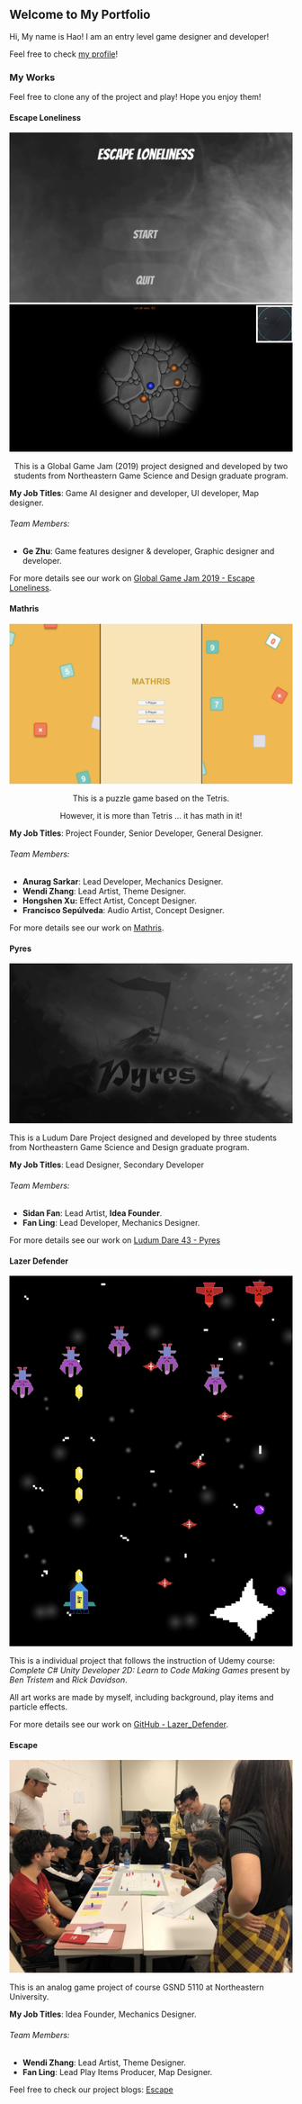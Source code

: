 ## Welcome to My Portfolio

Hi, My name is Hao! I am an entry level game designer and developer!

Feel free to check [my profile](https://www.linkedin.com/in/hao-tian-b405ba7a/)!

### My Works
Feel free to clone any of the project and play! Hope you enjoy them!

#### Escape Loneliness

![Escape Loneliness image](/images/el0.png)
![Escape Loneliness ss image](/images/el1.png)

<p align="center">
This is a Global Game Jam (2019) project designed and developed by two students from Northeastern Game Science and Design graduate program.
</p>

**My Job Titles**: Game AI designer and developer, UI developer, Map designer.
###### Team Members:
* **Ge Zhu**: Game features designer & developer, Graphic designer and developer.

For more details see our work on [Global Game Jam 2019 - Escape Loneliness](https://globalgamejam.org/2019/games/escape-loneliness).

#### Mathris

![Mathris image](/images/mathris.png)

<p align="center">
This is a puzzle game based on the Tetris.
</p>

<p align="center">
However, it is more than Tetris ... it has math in it!
</p>

**My Job Titles**: Project Founder, Senior Developer, General Designer.
###### Team Members:
* **Anurag Sarkar**: Lead Developer, Mechanics Designer.
* **Wendi Zhang**: Lead Artist, Theme Designer.
* **Hongshen Xu:** Effect Artist, Concept Designer.
* **Francisco Sepúlveda**: Audio Artist, Concept Designer.

For more details see our work on [Mathris](https://tian4damien.itch.io/mathris).

#### Pyres

![Pyres image](/images/Pyres.jpeg)

This is a Ludum Dare Project designed and developed by three students from Northeastern Game Science and Design graduate program.

**My Job Titles**: Lead Designer, Secondary Developer
###### Team Members:
* **Sidan Fan**: Lead Artist, **Idea Founder**.
* **Fan Ling**: Lead Developer, Mechanics Designer.

For more details see our work on [Ludum Dare 43 - Pyres](https://ldjam.com/events/ludum-dare/43/pryes)

#### Lazer Defender

![Lazer Defender image](/images/Lazer_Defender.png)

This is a individual project that follows the instruction of Udemy course:  
*Complete C# Unity Developer 2D: Learn to Code Making Games* present by *Ben Tristem* and *Rick Davidson*.

All art works are made by myself, including background, play items and particle effects.

For more details see our work on [GitHub - Lazer_Defender](https://github.com/DamienTian/Lazer-Defender).

#### Escape

![Escape image](/images/escape.jpg)

This is an analog game project of course GSND 5110 at Northeastern University.

**My Job Titles**: Idea Founder, Mechanics Designer.
###### Team Members:
* **Wendi Zhang**: Lead Artist, Theme Designer.
* **Fan Ling**: Lead Play Items Producer, Map Designer.

Feel free to check our project blogs: [Escape](https://tianhao1.wixsite.com/gsnd5110project1)

<!--#### Block Breaker-->
<!---->
<!--![Block Breaker image](/images/Block_Breaker.png)-->
<!---->
<!--This is a individual project that follows the instruction of Udemy course:  -->
<!--*Complete C# Unity Developer 2D: Learn to Code Making Games* present by *Ben Tristem* and *Rick Davidson*.-->
<!---->
<!--For more details see our work on [GitHub - Block Breaker](https://github.com/riffsircar/Mathris).-->


